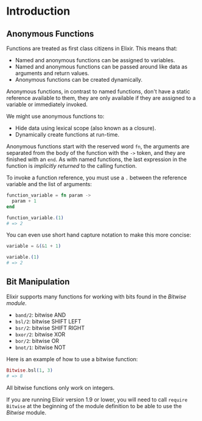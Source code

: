 # Introduction

## Anonymous Functions

Functions are treated as first class citizens in Elixir. This means that:

- Named and anonymous functions can be assigned to variables.
- Named and anonymous functions can be passed around like data as arguments and return values.
- Anonymous functions can be created dynamically.

Anonymous functions, in contrast to named functions, don't have a static reference available to them, they are only available if they are assigned to a variable or immediately invoked.

We might use anonymous functions to:

- Hide data using lexical scope (also known as a closure).
- Dynamically create functions at run-time.

Anonymous functions start with the reserved word `fn`, the arguments are separated from the body of the function with the `->` token, and they are finished with an `end`. As with named functions, the last expression in the function is _implicitly returned_ to the calling function.

To invoke a function reference, you must use a `.` between the reference variable and the list of arguments:

```elixir
function_variable = fn param ->
  param + 1
end

function_variable.(1)
# => 2
```

You can even use short hand capture notation to make this more concise:

```elixir
variable = &(&1 + 1)

variable.(1)
# => 2
```

## Bit Manipulation

Elixir supports many functions for working with bits found in the _Bitwise module_.

- `band/2`: bitwise AND
- `bsl/2`: bitwise SHIFT LEFT
- `bsr/2`: bitwise SHIFT RIGHT
- `bxor/2`: bitwise XOR
- `bor/2`: bitwise OR
- `bnot/1`: bitwise NOT

Here is an example of how to use a bitwise function:

```elixir
Bitwise.bsl(1, 3)
# => 8
```

All bitwise functions only work on integers.

If you are running Elixir version 1.9 or lower, you will need to call `require Bitwise` at the beginning of the module definition to be able to use the _Bitwise_ module.
